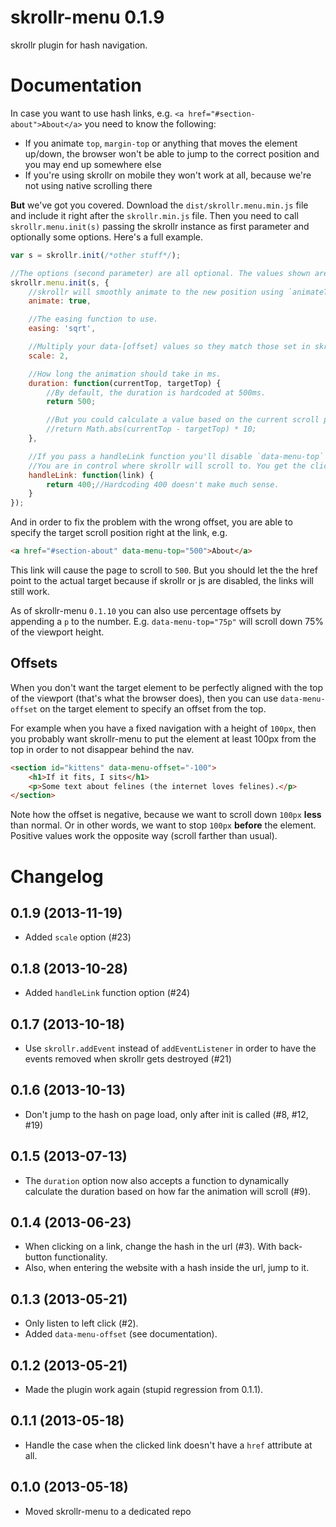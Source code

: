 skrollr-menu 0.1.9
============

skrollr plugin for hash navigation.


Documentation
=====

In case you want to use hash links, e.g. `<a href="#section-about">About</a>` you need to know the following:

* If you animate `top`, `margin-top` or anything that moves the element up/down, the browser won't be able to jump to the correct position and you may end up somewhere else
* If you're using skrollr on mobile they won't work at all, because we're not using native scrolling there

**But** we've got you covered.  Download the `dist/skrollr.menu.min.js` file and include it right after the `skrollr.min.js` file. Then you need to call `skrollr.menu.init(s)` passing the skrollr instance as first parameter and optionally some options. Here's a full example.

```js
var s = skrollr.init(/*other stuff*/);

//The options (second parameter) are all optional. The values shown are the default values.
skrollr.menu.init(s, {
	//skrollr will smoothly animate to the new position using `animateTo`.
	animate: true,

	//The easing function to use.
	easing: 'sqrt',

	//Multiply your data-[offset] values so they match those set in skrollr.init
	scale: 2,

	//How long the animation should take in ms.
	duration: function(currentTop, targetTop) {
		//By default, the duration is hardcoded at 500ms.
		return 500;

		//But you could calculate a value based on the current scroll position (`currentTop`) and the target scroll position (`targetTop`).
		//return Math.abs(currentTop - targetTop) * 10;
	},

	//If you pass a handleLink function you'll disable `data-menu-top` and `data-menu-offset`.
	//You are in control where skrollr will scroll to. You get the clicked link as a parameter and are expected to return a number.
	handleLink: function(link) {
		return 400;//Hardcoding 400 doesn't make much sense.
	}
});
```

And in order to fix the problem with the wrong offset, you are able to specify the target scroll position right at the link, e.g.

```html
<a href="#section-about" data-menu-top="500">About</a>
```

This link will cause the page to scroll to `500`. But you should let the the href point to the actual target because if skrollr or js are disabled, the links will still work.

As of skrollr-menu `0.1.10` you can also use percentage offsets by appending a `p` to the number. E.g. `data-menu-top="75p"` will scroll down 75% of the viewport height.


Offsets
-----

When you don't want the target element to be perfectly aligned with the top of the viewport (that's what the browser does), then you can use `data-menu-offset` on the target element to specify an offset from the top.

For example when you have a fixed navigation with a height of `100px`, then you probably want skrollr-menu to put the element at least 100px from the top in order to not disappear behind the nav.

```html
<section id="kittens" data-menu-offset="-100">
    <h1>If it fits, I sits</h1>
    <p>Some text about felines (the internet loves felines).</p>
</section>
```

Note how the offset is negative, because we want to scroll down `100px` **less** than normal. Or in other words, we want to stop `100px` **before** the element. Positive values work the opposite way (scroll farther than usual).


Changelog
====

0.1.9 (2013-11-19)
-----

* Added `scale` option (#23)

0.1.8 (2013-10-28)
-----

* Added `handleLink` function option (#24)

0.1.7 (2013-10-18)
-----

* Use `skrollr.addEvent` instead of `addEventListener` in order to have the events removed when skrollr gets destroyed (#21)

0.1.6 (2013-10-13)
-----

* Don't jump to the hash on page load, only after init is called (#8, #12, #19)

0.1.5 (2013-07-13)
-----

* The `duration` option now also accepts a function to dynamically calculate the duration based on how far the animation will scroll (#9).

0.1.4 (2013-06-23)
-----

* When clicking on a link, change the hash in the url (#3). With back-button functionality.
* Also, when entering the website with a hash inside the url, jump to it.

0.1.3 (2013-05-21)
-----

* Only listen to left click (#2).
* Added `data-menu-offset` (see documentation).

0.1.2 (2013-05-21)
-----

* Made the plugin work again (stupid regression from 0.1.1).

0.1.1 (2013-05-18)
-----

* Handle the case when the clicked link doesn't have a `href` attribute at all.

0.1.0 (2013-05-18)
-----

* Moved skrollr-menu to a dedicated repo

